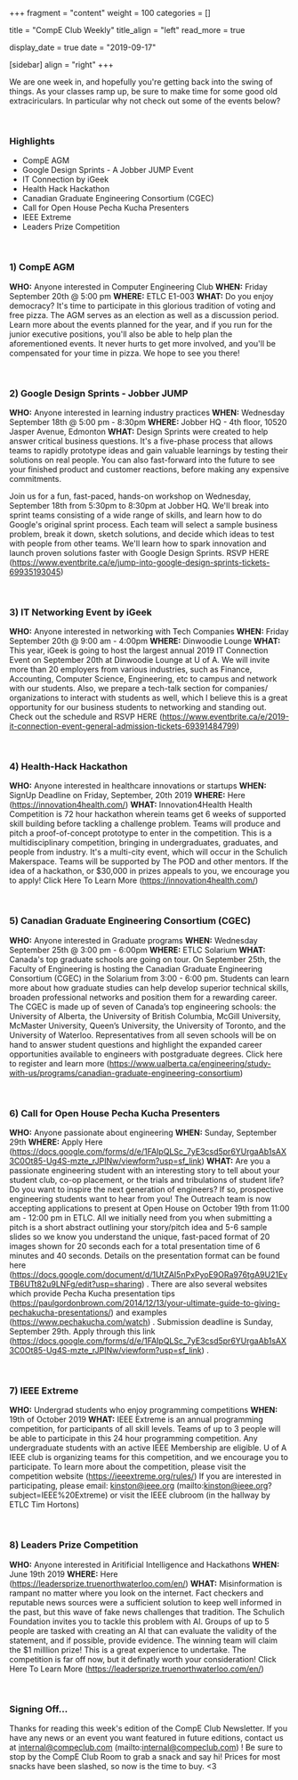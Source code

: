 
+++
fragment = "content"
weight = 100
categories = []

title = "CompE Club Weekly"
title_align = "left"
read_more = true

display_date = true
date = "2019-09-17" 

[sidebar]
  align = "right"
+++
    


We are one week in, and hopefully you're getting back into the swing of things. As your classes ramp up, be sure to make time for some good old extraciriculars. In particular why not check out some of the events below?

</br>

### Highlights
*  CompE AGM
*  Google Design Sprints - A Jobber JUMP Event
*  IT Connection by iGeek
*  Health Hack Hackathon
*  Canadian Graduate Engineering Consortium (CGEC)
*  Call for Open House Pecha Kucha Presenters
*  IEEE Extreme
*  Leaders Prize Competition


</br>

### 1)  CompE AGM


**WHO:** Anyone interested in Computer Engineering Club
**WHEN:**  Friday September 20th @ 5:00 pm
**WHERE:**  ETLC E1-003
**WHAT:** Do you enjoy democracy? It's time to participate in this glorious tradition of voting and free pizza. The AGM serves as an election as well as a discussion period. Learn more about the events planned for the year, and if you run for the junior executive positions, you'll also be able to help plan the aforementioned events. It never hurts to get more involved, and you'll be compensated for your time in pizza. We hope to see you there!


</br>

### 2)  Google Design Sprints - Jobber JUMP

**WHO:** Anyone interested in learning industry practices
**WHEN:**  Wednesday September 18th @ 5:00 pm - 8:30pm
**WHERE:** Jobber HQ - 4th floor, 10520 Jasper Avenue, Edmonton
**WHAT:** Design Sprints were created to help answer critical business questions. It's a five-phase process that allows teams to rapidly prototype ideas and gain valuable learnings by testing their solutions on real people. You can also fast-forward into the future to see your finished product and customer reactions, before making any expensive commitments.

Join us for a fun, fast-paced, hands-on workshop on Wednesday, September 18th from 5:30pm to 8:30pm at Jobber HQ. We'll break into sprint teams consisting of a wide range of skills, and learn how to do Google's original sprint process. Each team will select a sample business problem, break it down, sketch solutions, and decide which ideas to test with people from other teams. We'll learn how to spark innovation and launch proven solutions faster with Google Design Sprints.
RSVP HERE (https://www.eventbrite.ca/e/jump-into-google-design-sprints-tickets-69935193045)


</br>

### 3)  IT Networking Event by iGeek


**WHO:** Anyone interested in networking with Tech Companies
**WHEN:**  Friday September 20th @ 9:00 am - 4:00pm
**WHERE:**  Dinwoodie Lounge
**WHAT:** This year, iGeek is going to host the largest annual 2019 IT Connection Event on September 20th at Dinwoodie Lounge at U of A. We will invite more than 20 employers from various industries, such as Finance, Accounting, Computer Science, Engineering, etc to campus and network with our students. Also, we prepare a tech-talk section for companies/ organizations to interact with students as well, which I believe this is a great opportunity for our business students to networking and standing out.
Check out the schedule and RSVP HERE (https://www.eventbrite.ca/e/2019-it-connection-event-general-admission-tickets-69391484799)


</br>

### 4)  Health-Hack Hackathon

**WHO:** Anyone interested in healthcare innovations or startups
**WHEN:**  SignUp Deadline on Friday, September, 20th 2019
**WHERE:** Here (https://innovation4health.com/)
**WHAT:** Innovation4Health Health Competition is 72 hour hackathon wherein teams get 6 weeks of supported skill building before tackling a challenge problem. Teams will produce and pitch a proof-of-concept prototype to enter in the competition. This is a multidisciplinary competition, bringing in undergraduates, graduates, and people from industry. It's a multi-city event, which will occur in the Schulich Makerspace. Teams will be supported by The POD and other mentors. If the idea of a hackathon, or $30,000 in prizes appeals to you, we encourage you to apply!
Click Here To Learn More (https://innovation4health.com/)



</br>

### 5)  Canadian Graduate Engineering Consortium (CGEC)


**WHO:** Anyone interested in Graduate programs
**WHEN:**  Wednesday September 25th @ 3:00 pm - 6:00pm
**WHERE:**  ETLC Solarium
**WHAT:** Canada's top graduate schools are going on tour. On September 25th, the Faculty of Engineering is hosting the Canadian Graduate Engineering Consortium (CGEC) in the Solarium from 3:00 - 6:00 pm. Students can learn more about how graduate studies can help develop superior technical skills, broaden professional networks and position them for a rewarding career.
The CGEC is made up of seven of Canada’s top engineering schools: the University of Alberta, the University of British Columbia, McGill University, McMaster University, Queen’s University, the University of Toronto, and the University of Waterloo. Representatives from all seven schools will be on hand to answer student questions and highlight the expanded career opportunities available to engineers with postgraduate degrees.
Click here to register and learn more (https://www.ualberta.ca/engineering/study-with-us/programs/canadian-graduate-engineering-consortium)



</br>

### 6)  Call for Open House Pecha Kucha Presenters


**WHO:** Anyone passionate about engineering
**WHEN:**  Sunday, September 29th
**WHERE:**  Apply Here (https://docs.google.com/forms/d/e/1FAIpQLSc_7yE3csd5pr6YUrgaAb1sAX3C0Ot85-Ug4S-mzte_rJPINw/viewform?usp=sf_link)
**WHAT:** Are you a passionate engineering student with an interesting story to tell about your student club, co-op placement, or the trials and tribulations of student life? Do you want to inspire the next generation of engineers? If so, prospective engineering students want to hear from you! The Outreach team is now accepting applications to present at Open House on October 19th from 11:00 am - 12:00 pm in ETLC. All we initially need from you when submitting a pitch is a short abstract outlining your story/pitch idea and 5-6 sample slides so we know you understand the unique, fast-paced format of 20 images shown for 20 seconds each for a total presentation time of 6 minutes and 40 seconds. Details on the presentation format can be found here (https://docs.google.com/document/d/1UtZAI5nPxPyoE9ORa976tgA9U21EvTB6UTt82u9LNFg/edit?usp=sharing) . There are also several websites which provide Pecha Kucha presentation tips
(https://paulgordonbrown.com/2014/12/13/your-ultimate-guide-to-giving-pechakucha-presentations/)  and examples (https://www.pechakucha.com/watch) . Submission deadline is Sunday, September 29th. Apply through this link (https://docs.google.com/forms/d/e/1FAIpQLSc_7yE3csd5pr6YUrgaAb1sAX3C0Ot85-Ug4S-mzte_rJPINw/viewform?usp=sf_link) .


</br>

### 7)  IEEE Extreme


**WHO:** Undergrad students who enjoy programming competitions
**WHEN:**  19th of October 2019
**WHAT:** IEEE Extreme is an annual programming competition, for participants of all skill levels. Teams of up to 3 people will be able to participate in this 24 hour programming competition. Any undergraduate students with an active IEEE Membership are eligible. U of A IEEE club is organizing teams for this competition, and we encourage you to participate.
To learn more about the competition, please visit the competition website (https://ieeextreme.org/rules/)
If you are interested in participating, please email: kinston@ieee.org (mailto:kinston@ieee.org?subject=IEEE%20Extreme)
or visit the IEEE clubroom (in the hallway by ETLC Tim Hortons)


</br>

### 8)  Leaders Prize Competition


**WHO:** Anyone interested in Aritificial Intelligence and Hackathons
**WHEN:**  June 19th 2019
**WHERE:** Here (https://leadersprize.truenorthwaterloo.com/en/)
**WHAT:** Misinformation is rampant no matter where you look on the internet. Fact checkers and reputable news sources were a sufficient solution to keep well informed in the past, but this wave of fake news challenges that tradition. The Schulich Foundation invites you to tackle this problem with AI. Groups of up to 5 people are tasked with creating an AI that can evaluate the validity of the statement, and if possible, provide evidence. The winning team will claim the $1 milllion prize! This is a great experience to undertake. The competition is far off now, but it definatly worth your consideration!
Click Here To Learn More (https://leadersprize.truenorthwaterloo.com/en/)


</br>

### Signing Off...

Thanks for reading this week's edition of the CompE Club Newsletter.  If you have any news or an event you want featured in future editions, contact us at internal@compeclub.com (mailto:internal@compeclub.com) !  Be sure to stop by the CompE Club Room to grab a snack and say hi! Prices for most snacks have been slashed, so now is the time to buy. <3

</br>

